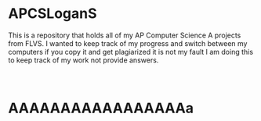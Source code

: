# APCSLoganS
This is a repository that holds all of my AP Computer Science A projects from FLVS.
I wanted to keep track of my progress and switch between my computers if you copy it and get plagiarized it is not my fault I am doing this to keep track of my work not provide answers.
<br>
<br>
<br>
<h1>AAAAAAAAAAAAAAAAAa</h1>
